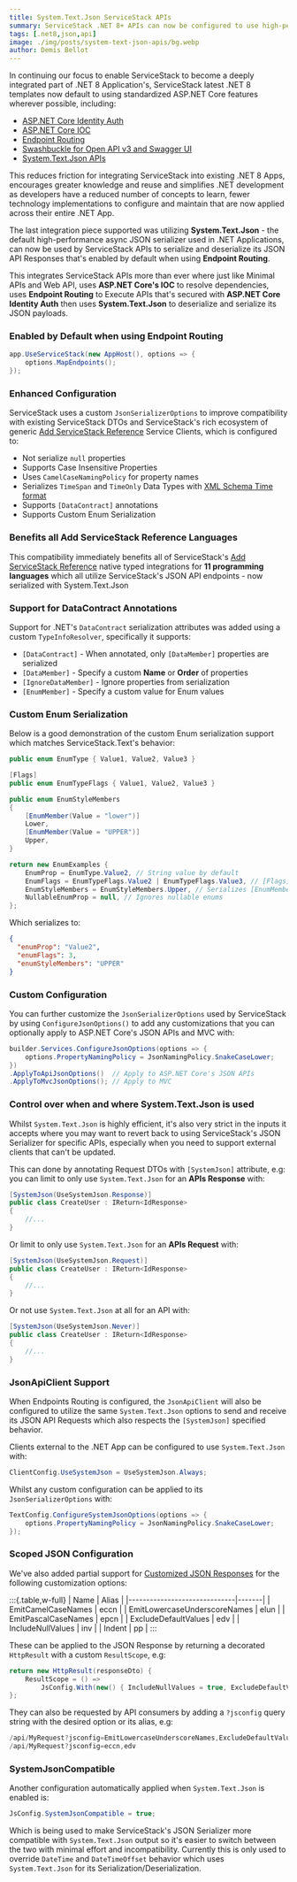 ```yaml
---
title: System.Text.Json ServiceStack APIs
summary: ServiceStack .NET 8+ APIs can now be configured to use high-performance async System.Text.Json serialization
tags: [.net8,json,api]
image: ./img/posts/system-text-json-apis/bg.webp
author: Demis Bellot
---
```


In continuing our focus to enable ServiceStack to become a deeply integrated part of .NET 8 Application's, ServiceStack
latest .NET 8 templates now default to using standardized ASP.NET Core features wherever possible, including:

- [ASP.NET Core Identity Auth](/posts/net8-identity-auth)
- [ASP.NET Core IOC](/posts/servicestack-endpoint-routing#asp.net-core-ioc)
- [Endpoint Routing](/posts/servicestack-endpoint-routing#endpoint-routing)
- [Swashbuckle for Open API v3 and Swagger UI](/posts/openapi-v3-support)
- [System.Text.Json APIs](/posts/system-text-json-apis)

This reduces friction for integrating ServiceStack into existing .NET 8 Apps, encourages greater knowledge and reuse and
simplifies .NET development as developers have a reduced number of concepts to learn, fewer technology implementations to
configure and maintain that are now applied across their entire .NET App.

The last integration piece supported was utilizing **System.Text.Json** - the default high-performance async JSON serializer
used in .NET Applications, can now be used by ServiceStack APIs to serialize and deserialize its JSON API Responses
that's enabled by default when using **Endpoint Routing**.

This integrates ServiceStack APIs more than ever where just like Minimal APIs and Web API,
uses **ASP.NET Core's IOC** to resolve dependencies, uses **Endpoint Routing** to Execute APIs that's secured with
**ASP.NET Core Identity Auth** then uses **System.Text.Json** to deserialize and serialize its JSON payloads.

### Enabled by Default when using Endpoint Routing

```csharp
app.UseServiceStack(new AppHost(), options => {
    options.MapEndpoints();
});
```

### Enhanced Configuration

ServiceStack uses a custom `JsonSerializerOptions` to improve compatibility with existing ServiceStack DTOs and
ServiceStack's rich ecosystem of generic [Add ServiceStack Reference](https://docs.servicestack.net/add-servicestack-reference)
Service Clients, which is configured to:

- Not serialize `null` properties
- Supports Case Insensitive Properties
- Uses `CamelCaseNamingPolicy` for property names
- Serializes `TimeSpan` and `TimeOnly` Data Types with [XML Schema Time format](https://www.w3.org/TR/xmlschema-2/#isoformats)
- Supports `[DataContract]` annotations
- Supports Custom Enum Serialization

### Benefits all Add ServiceStack Reference Languages

This compatibility immediately benefits all of ServiceStack's [Add ServiceStack Reference](https://docs.servicestack.net/add-servicestack-reference) 
native typed integrations for **11 programming languages** which all utilize ServiceStack's JSON API endpoints - now serialized with System.Text.Json 

### Support for DataContract Annotations

Support for .NET's `DataContract` serialization attributes was added using a custom `TypeInfoResolver`, specifically it supports:

- `[DataContract]` - When annotated, only `[DataMember]` properties are serialized
- `[DataMember]` - Specify a custom **Name** or **Order** of properties
- `[IgnoreDataMember]` - Ignore properties from serialization
- `[EnumMember]` - Specify a custom value for Enum values

### Custom Enum Serialization

Below is a good demonstration of the custom Enum serialization support which matches ServiceStack.Text's behavior:

```csharp
public enum EnumType { Value1, Value2, Value3 }

[Flags]
public enum EnumTypeFlags { Value1, Value2, Value3 }

public enum EnumStyleMembers
{
    [EnumMember(Value = "lower")]
    Lower,
    [EnumMember(Value = "UPPER")]
    Upper,
}

return new EnumExamples {
    EnumProp = EnumType.Value2, // String value by default
    EnumFlags = EnumTypeFlags.Value2 | EnumTypeFlags.Value3, // [Flags] as int
    EnumStyleMembers = EnumStyleMembers.Upper, // Serializes [EnumMember] value
    NullableEnumProp = null, // Ignores nullable enums
};
```

Which serializes to:

```json
{
  "enumProp": "Value2",
  "enumFlags": 3,
  "enumStyleMembers": "UPPER"
}
```

### Custom Configuration

You can further customize the `JsonSerializerOptions` used by ServiceStack by using `ConfigureJsonOptions()` to add
any customizations that you can optionally apply to ASP.NET Core's JSON APIs and MVC with:

```csharp
builder.Services.ConfigureJsonOptions(options => {
    options.PropertyNamingPolicy = JsonNamingPolicy.SnakeCaseLower;
})
.ApplyToApiJsonOptions()  // Apply to ASP.NET Core's JSON APIs
.ApplyToMvcJsonOptions(); // Apply to MVC
```

### Control over when and where System.Text.Json is used

Whilst `System.Text.Json` is highly efficient, it's also very strict in the inputs it accepts where you may want to
revert back to using ServiceStack's JSON Serializer for specific APIs, especially when you need to support external
clients that can't be updated.

This can done by annotating Request DTOs with `[SystemJson]` attribute, e.g: you can limit to only use `System.Text.Json`
for an **APIs Response** with:

```csharp
[SystemJson(UseSystemJson.Response)]
public class CreateUser : IReturn<IdResponse>
{
    //...
}
```

Or limit to only use `System.Text.Json` for an **APIs Request** with:

```csharp
[SystemJson(UseSystemJson.Request)]
public class CreateUser : IReturn<IdResponse>
{
    //...
}
```

Or not use `System.Text.Json` at all for an API with:

```csharp
[SystemJson(UseSystemJson.Never)]
public class CreateUser : IReturn<IdResponse>
{
    //...
}
```

### JsonApiClient Support

When Endpoints Routing is configured, the `JsonApiClient` will also be configured to utilize the same `System.Text.Json`
options to send and receive its JSON API Requests which also respects the `[SystemJson]` specified behavior.

Clients external to the .NET App can be configured to use `System.Text.Json` with:

```csharp
ClientConfig.UseSystemJson = UseSystemJson.Always;
```

Whilst any custom configuration can be applied to its `JsonSerializerOptions` with:

```csharp
TextConfig.ConfigureSystemJsonOptions(options => {
    options.PropertyNamingPolicy = JsonNamingPolicy.SnakeCaseLower;
});
```

### Scoped JSON Configuration

We've also added partial support for [Customized JSON Responses](https://docs.servicestack.net/customize-json-responses)
for the following customization options:

:::{.table,w-full}
| Name                         | Alias |
|------------------------------|-------|
| EmitCamelCaseNames           | eccn  |
| EmitLowercaseUnderscoreNames | elun  |
| EmitPascalCaseNames          | epcn  |
| ExcludeDefaultValues         | edv   |
| IncludeNullValues            | inv   |
| Indent                       | pp    |
:::

These can be applied to the JSON Response by returning a decorated `HttpResult` with a custom `ResultScope`, e.g:

```csharp
return new HttpResult(responseDto) {
    ResultScope = () => 
        JsConfig.With(new() { IncludeNullValues = true, ExcludeDefaultValues = true })
};
```

They can also be requested by API consumers by adding a `?jsconfig` query string with the desired option or its alias, e.g:

```csharp
/api/MyRequest?jsconfig=EmitLowercaseUnderscoreNames,ExcludeDefaultValues
/api/MyRequest?jsconfig=eccn,edv
```

### SystemJsonCompatible

Another configuration automatically applied when `System.Text.Json` is enabled is:

```csharp
JsConfig.SystemJsonCompatible = true;
```

Which is being used to make ServiceStack's JSON Serializer more compatible with `System.Text.Json` output so it's easier
to switch between the two with minimal effort and incompatibility. Currently this is only used to override
`DateTime` and `DateTimeOffset` behavior which uses `System.Text.Json` for its Serialization/Deserialization.
